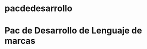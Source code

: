 # pacdedesarrollo
<html>
    <head>
    </head>
    <body>
     <h1>Pac de Desarrollo de Lenguaje de marcas</h1>
    </body>
</html>
